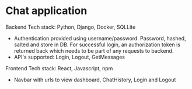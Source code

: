 # Chat application

Backend
Tech stack: Python, Django, Docker, SQLLite
- Authentication provided using username/password. Password, hashed, salted and store in DB. For successful login, an authorization token is returned back which needs to be part of any requests to backend.
- API's supported: Login, Logout, GetMessages

Frontend
Tech stack: React, Javascript, npm
- Navbar with urls to view dashboard, ChatHistory, Login and Logout
